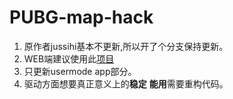 # PUBG-map-hack

1. 原作者jussihi基本不更新,所以开了个分支保持更新。
2. WEB端建议使用此[项目](https://github.com/nakating/PUBG-maphack-map)
3. 只更新usermode app部分。
4. 驱动方面想要真正意义上的**稳定** **能用**需要重构代码。
